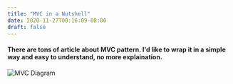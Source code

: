 ```yaml
---
title: "MVC in a Nutshell"
date: 2020-11-27T00:16:09-08:00
draft: false
---
```


#### There are tons of article about MVC pattern. I'd like to wrap it in a simple way and easy to understand, no more explaination.

![MVC Diagram](/img/mvc.png)